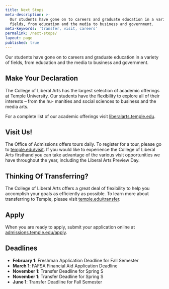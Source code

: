 ```yaml
---
title: Next Stops
meta-description: >-
  Our students have gone on to careers and graduate education in a variety of
  fields, from education and the media to business and government.
meta-keywords: 'transfer, visit, careers'
permalink: /next-stops/
layout: page
published: true
---
```

Our students have gone on to careers and graduate education in a variety of fields, from education and the media to business and government.

## Make Your Declaration

The College of Liberal Arts has the largest selection of academic offerings at Temple University.
Our students have the flexibility to explore all of their interests – from the hu- manities and
social sciences to business and the media arts.

For a complete list of our academic offerings visit [liberalarts.temple.edu](https://liberalarts.temple.edu).

## Visit Us!

The Office of Admissions offers tours daily. To register for a tour, please go to [temple.edu/visit](https://temple.edu/visit). If you would like to experience the College of Liberal Arts firsthand you can take advantage of the various visit opportunities we have throughout the year, including the Liberal Arts Preview Day.

## Thinking Of Transferring?

The College of Liberal Arts offers a great deal of flexibility to help you accomplish your goals as
efficiently as possible. To learn more about transferring to Temple, please visit [temple.edu/transfer](https://temple.edu/transfer).

## Apply
When you are ready to apply, submit your application online at [admissions.temple.edu/apply](https://admissions.temple.edu/apply/transfer-applicant).

## Deadlines

- **February 1**: Freshman Application Deadline for Fall Semester 
- **March 1**: FAFSA Financial Aid Application Deadline 
- **November 1**: Transfer Deadline for Spring S
- **November 1**: Transfer Deadline for Spring S
- **June 1**: Transfer Deadline for Fall Semester
